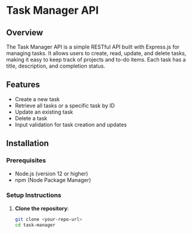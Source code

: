 # Task Manager API

## Overview

The Task Manager API is a simple RESTful API built with Express.js for managing tasks. It allows users to create, read, update, and delete tasks, making it easy to keep track of projects and to-do items. Each task has a title, description, and completion status.

## Features

- Create a new task
- Retrieve all tasks or a specific task by ID
- Update an existing task
- Delete a task
- Input validation for task creation and updates

## Installation

### Prerequisites

- Node.js (version 12 or higher)
- npm (Node Package Manager)

### Setup Instructions

1. **Clone the repository**:
   ```bash
   git clone <your-repo-url>
   cd task-manager
   ```
